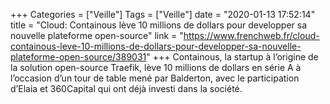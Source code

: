 +++
Categories = ["Veille"]
Tags = ["Veille"]
date = "2020-01-13 17:52:14"
title = "Cloud: Containous lève 10 millions de dollars pour developper sa nouvelle plateforme open-source"
link = "https://www.frenchweb.fr/cloud-containous-leve-10-millions-de-dollars-pour-developper-sa-nouvelle-plateforme-open-source/389031"
+++
Containous, la startup à l’origine de la solution open-source Traefik, lève 10 millions de dollars en série A à l’occasion d’un tour de table mené par Balderton, avec le participation d’Elaia et 360Capital qui ont déjà investi dans la société.